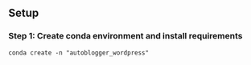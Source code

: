 ## Setup

### Step 1: Create conda environment and install requirements

```
conda create -n "autoblogger_wordpress"
```

